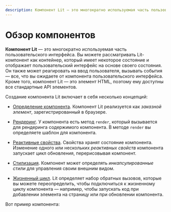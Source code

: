```yaml
---
description: Компонент Lit — это многократно используемая часть пользовательского интерфейса. Вы можете рассматривать Lit-компонент как контейнер, который имеет некоторое состояние и отображает пользовательский интерфейс на основе своего состояния
---
```


# Обзор компонентов

**Компонент Lit** — это многократно используемая часть пользовательского интерфейса. Вы можете рассматривать Lit-компонент как контейнер, который имеет некоторое состояние и отображает пользовательский интерфейс на основе своего состояния. Он также может реагировать на ввод пользователя, вызывать события — все, что вы ожидаете от компонента пользовательского интерфейса. Кроме того, компонент Lit — это элемент HTML, поэтому ему доступны все стандартные API элементов.

Создание компонента Lit включает в себя несколько концепций:

-   [Определение компонента](defining.md). Компонент Lit реализуется как _заказной элемент_, зарегистрированный в браузере.

-   [Рендеринг](rendering.md). У компонента есть метод `render`, который вызывается для рендеринга содержимого компонента. В методе `render` вы определяете шаблон для компонента.

-   [Реактивные свойства](properties.md). Свойства хранят состояние компонента. Изменение одного или нескольких _реактивных свойств_ компонента запускает цикл обновления, перерисовывая компонент.

-   [Стилизация](styles.md). Компонент может определять _инкапсулированные стили_ для управления своим внешним видом.

-   [Жизненный цикл](lifecycle.md). Lit определяет набор обратных вызовов, которые вы можете переопределить, чтобы подключиться к жизненному циклу компонента — например, чтобы запускать код при добавлении элемента на страницу или при обновлении компонента.

Вот пример компонента:

<litdev-example sandbox-base-url="https://playground.lit.dev/" style="--litdev-example-editor-lines-ts:22; --litdev-example-editor-lines-js:26; --litdev-example-preview-height:80px" project="v3-docs/components/overview/simple-greeting" filename="simple-greeting.ts"></litdev-example>
